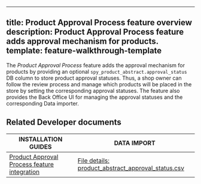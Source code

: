   
---
title: Product Approval Process feature overview
description: Product Approval Process feature adds approval mechanism for products.
template: feature-walkthrough-template
---

The *Product Approval Process* feature adds the approval mechanism for products by providing an optional `spy_product_abstract.approval_status` DB column to store product approval statuses. Thus, a shop owner can follow the review process and manage which products will be placed in the store by setting the corresponding approval statuses. The feature also provides the Back Office UI for managing the approval statuses and the corresponding Data importer.

## Related Developer documents

|INSTALLATION GUIDES  | DATA IMPORT |
|---------|---------|
| [Product Approval Process feature integration](/docs/pbc/all/product-information-management/{{page.version}}/base-shop/install-and-upgrade/install-features/install-the-product-approval-process-feature.html) | [File details: product_abstract_approval_status.csv](/docs/pbc/all/product-information-management/{{page.version}}/base-shop/import-and-export-data/products-data-import/import-file-details-product-abstract-approval-status.csv.html)  |
